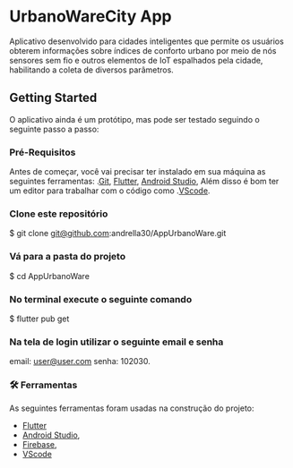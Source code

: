 # UrbanoWareCity App

Aplicativo desenvolvido para cidades inteligentes que permite os usuários obterem informações sobre índices de conforto urbano por meio de nós sensores sem fio e outros elementos de IoT espalhados pela cidade, habilitando a coleta de diversos parâmetros.

## Getting Started
O aplicativo ainda é um protótipo, mas pode ser testado seguindo o seguinte passo a passo:

### Pré-Requisitos 
Antes de começar, você vai precisar ter instalado em sua máquina as seguintes ferramentas: .[Git](https://git-scm.com/), [Flutter](https://flutter.dev/), [Android Studio](https://developer.android.com/studio), Além disso é bom ter um editor para trabalhar com o código como .[VScode](https://code.visualstudio.com/).


### Clone este repositório
$ git clone git@github.com:andrella30/AppUrbanoWare.git

### Vá para a pasta do projeto
$ cd AppUrbanoWare

### No terminal execute o seguinte comando
$ flutter pub get

### Na tela de login utilizar o seguinte email e senha
email: user@user.com
senha: 102030.

### 🛠 Ferramentas

As seguintes ferramentas foram usadas na construção do projeto:

- [Flutter](https://flutter.dev/)
- [Android Studio](https://developer.android.com/studio),
- [Firebase](https://firebase.google.com/?hl=pt-br), 
- [VScode](https://code.visualstudio.com/)

